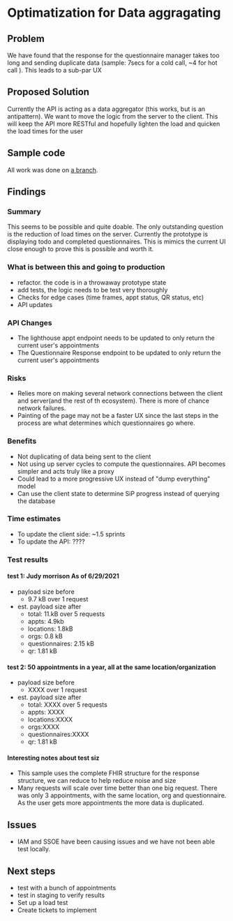 # Optimatization for Data aggragating

## Problem

We have found that the response for the questionnaire manager takes too long and sending duplicate data (sample: 7secs for a cold call, ~4 for hot call ). This leads to a sub-par UX

## Proposed Solution

Currently the API is acting as a data aggregator (this works, but is an antipattern). We want to move the logic from the server to the client. This will keep the API more RESTful and hopefully lighten the load and quicken the load times for the user

## Sample code

All work was done on [a branch](https://github.com/department-of-veterans-affairs/vets-website/tree/questionnaire-21221-spike-api-calls).

## Findings

### Summary

This seems to be possible and quite doable. The only outstanding question is the reduction of load times on the server. Currently the prototype is displaying todo and completed questionnaires. This is mimics the current UI close enough to prove this is possible and worth it.

### What is between this and going to production

- refactor. the code is in a throwaway prototype state
- add tests, the logic needs to be test very thoroughly
- Checks for edge cases (time frames, appt status, QR status, etc)
- API updates

### API Changes

- The lighthouse appt endpoint needs to be updated to only return the current user's appointments
- The Questionnaire Response endpoint  to be updated to only return the current user's appointments

### Risks

- Relies more on making several network connections between the client and server(and the rest of th ecosystem). There is more of chance network failures.
- Painting of the page may not be a faster UX since the last steps in the process are what determines which questionnaires go where.

### Benefits

- Not duplicating of data being sent to the client
- Not using up server cycles to compute the questionnaires. API becomes simpler and acts truly like a proxy
- Could lead to a more progressive UX instead of "dump everything" model
- Can use the client state to determine SiP progress instead of querying the database

### Time estimates

- To update the client side: ~1.5 sprints
- To update the API: ????

### Test results

#### test 1: Judy morrison As of 6/29/2021

- payload size before
  - 9.7 kB over 1 request
- est. payload size after
  - total: 11.kB over 5 requests
  - appts: 4.9kb
  - locations: 1.8kB
  - orgs: 0.8 kB
  - questionnaires: 2.15 kB
  - qr: 1.81 kB

#### test 2: 50 appointments in a year, all at the same location/organization

- payload size before
  - XXXX over 1 request
- est. payload size after
  - total: XXXX over 5 requests
  - appts: XXXX
  - locations:XXXX
  - orgs:XXXX
  - questionnaires:XXXX
  - qr: 1.81 kB

#### Interesting notes about test siz

- This sample uses the complete FHIR structure for the response structure, we can reduce to help reduce noise and size
- Many requests will scale over time better than one big request. There was only 3 appointments, with the same location, org and questionnaire. As the user gets more appointments the more data is duplicated.

## Issues

- IAM and SSOE have been causing issues and we have not been able test locally.

## Next steps

- test with a bunch of appointments
- test in staging to verify results
- Set up a load test
- Create tickets to implement
